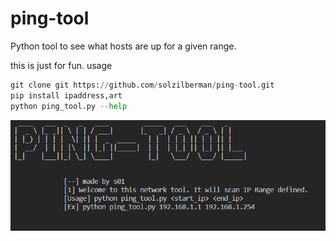 # ping-tool
Python tool to see what hosts are up for a given range.

this is just for fun.
usage
```python
git clone git https://github.com/solzilberman/ping-tool.git
pip install ipaddress,art
python ping_tool.py --help
```

![picture](sample.png)
